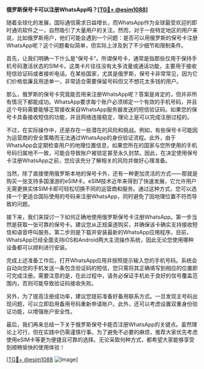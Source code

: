 **俄罗斯保号卡可以注册WhatsApp吗？[[TG💪+ @esim1088](https://t.me/s/esim1088)]**

随着全球化的发展，国际通信需求日益增长，而WhatsApp作为全球最受欢迎的即时通讯软件之一，自然吸引了大量用户的关注。然而，对于一些特定地区的用户来说，比如俄罗斯用户，他们可能会遇到一个问题：是否可以用俄罗斯的保号卡注册WhatsApp呢？这个问题看似简单，但实际上涉及到了不少细节和限制条件。

首先，让我们明确一下什么是“保号卡”。所谓保号卡，通常是指那些仅用于保持手机号码激活状态的SIM卡。这类卡片往往没有太多流量或通话功能，主要用于接收短信验证码或者接听电话。在某些国家，尤其是俄罗斯，保号卡非常常见，因为它们价格低廉且用途单一，非常适合需要保留号码但又不想花太多钱的用户。

那么，俄罗斯的保号卡究竟能否用来注册WhatsApp呢？答案是肯定的，但并非所有情况下都能成功。WhatsApp要求每个账户必须绑定一个有效的手机号码，并且这个号码需要能够正常接收来自WhatsApp服务器发送的短信验证码。如果您的保号卡具备接收短信的功能，并且网络连接稳定，理论上是可以完成注册过程的。

不过，在实际操作中，还是存在一些潜在的风险和挑战。例如，有些保号卡可能因为运营商的安全策略而无法通过WhatsApp的身份验证流程。此外，由于WhatsApp会定期检查用户的地理位置信息，如果您所在的国家与您所使用的手机号码归属地不一致，可能会导致账户被锁定甚至永久封禁。因此，在决定使用保号卡注册WhatsApp之前，您应该充分了解相关的风险并做好心理准备。

当然，除了直接使用俄罗斯本地的保号卡外，还有一种更加灵活的方式——那就是购买一张支持多国漫游的eSIM卡。eSIM技术近年来得到了快速发展，它允许用户无需更换实体SIM卡即可轻松切换不同的运营商和服务。通过这种方式，您可以选择一个更适合国际使用的号码来注册WhatsApp，同时避免了因地理位置不符而导致的问题。

接下来，我们来探讨一下如何正确地使用俄罗斯保号卡注册WhatsApp。第一步当然是获取一张可靠的保号卡。建议您从正规渠道购买，并确保该卡确实支持接收短信和语音呼叫服务。第二步则是下载并安装最新的WhatsApp应用程序。目前，WhatsApp已经全面支持iOS和Android两大主流操作系统，因此无论您使用哪种设备都可以顺利进行安装。

完成上述准备工作后，打开WhatsApp应用并按照提示输入您的手机号码。系统会自动向您的手机发送一条包含验证码的短信，您只需将其正确填写到相应的位置即可完成注册。需要注意的是，在此过程中，请务必保证手机处于良好的信号覆盖范围内，否则可能导致验证码接收失败。

另外，为了提高注册成功率，建议您提前准备好备用联系方式。一旦发现主号码出现问题，可以立即启用备用号码重新申请账户。此外，还可以考虑设置双重身份验证功能，以增强账户安全性。

最后，我们再来总结一下关于俄罗斯保号卡能否注册WhatsApp的关键点。虽然理论上可行，但在实践中仍需谨慎行事。为了避免不必要的麻烦，推荐大家优先考虑使用eSIM卡等更为便捷且可靠的选择。无论采取何种方式，都希望大家能够享受到顺畅愉快的使用体验！

[[TG💪+ @esim1088](https://t.me/s/esim1088) ![Image](https://i.postimg.cc/4NQfJmqS/Snipaste-2025-05-13-00-14-12.png)]